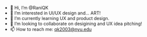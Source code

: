 - 👋 Hi, I’m @RaniQK
- 👀 I’m interested in UI/UX design and... ART!
- 🌱 I’m currently learning UX and product design.
- 💞️ I’m looking to collaborate on desigining and UX idea pitching!
- 📫 How to reach me: qk2003@nyu.edu

<!---
RaniQK/RaniQK is a ✨ special ✨ repository because its `README.md` (this file) appears on your GitHub profile.
You can click the Preview link to take a look at your changes.
--->
